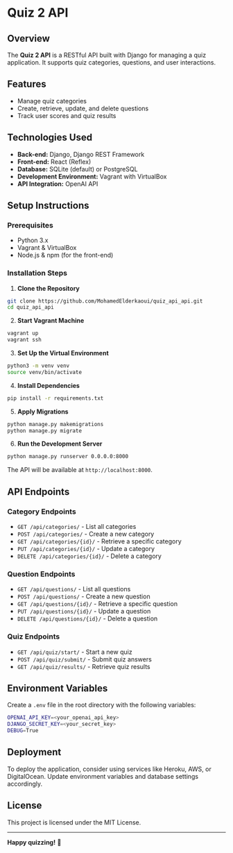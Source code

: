 # Quiz 2 API

## Overview
The **Quiz 2 API** is a RESTful API built with Django for managing a quiz application. It supports quiz categories, questions, and user interactions.

## Features
- Manage quiz categories
- Create, retrieve, update, and delete questions
- Track user scores and quiz results

## Technologies Used
- **Back-end:** Django, Django REST Framework
- **Front-end:** React (Reflex)
- **Database:** SQLite (default) or PostgreSQL
- **Development Environment:** Vagrant with VirtualBox
- **API Integration:** OpenAI API

## Setup Instructions

### Prerequisites
- Python 3.x
- Vagrant & VirtualBox
- Node.js & npm (for the front-end)

### Installation Steps

1. **Clone the Repository**
```bash
git clone https://github.com/MohamedElderkaoui/quiz_api_api.git
cd quiz_api_api
```

2. **Start Vagrant Machine**
```bash
vagrant up
vagrant ssh
```

3. **Set Up the Virtual Environment**
```bash
python3 -m venv venv
source venv/bin/activate
```

4. **Install Dependencies**
```bash
pip install -r requirements.txt
```

5. **Apply Migrations**
```bash
python manage.py makemigrations
python manage.py migrate
```

6. **Run the Development Server**
```bash
python manage.py runserver 0.0.0.0:8000
```

The API will be available at `http://localhost:8000`.

## API Endpoints

### Category Endpoints
- `GET /api/categories/` - List all categories
- `POST /api/categories/` - Create a new category
- `GET /api/categories/{id}/` - Retrieve a specific category
- `PUT /api/categories/{id}/` - Update a category
- `DELETE /api/categories/{id}/` - Delete a category

### Question Endpoints
- `GET /api/questions/` - List all questions
- `POST /api/questions/` - Create a new question
- `GET /api/questions/{id}/` - Retrieve a specific question
- `PUT /api/questions/{id}/` - Update a question
- `DELETE /api/questions/{id}/` - Delete a question

### Quiz Endpoints
- `GET /api/quiz/start/` - Start a new quiz
- `POST /api/quiz/submit/` - Submit quiz answers
- `GET /api/quiz/results/` - Retrieve quiz results

## Environment Variables

Create a `.env` file in the root directory with the following variables:
```bash
OPENAI_API_KEY=<your_openai_api_key>
DJANGO_SECRET_KEY=<your_secret_key>
DEBUG=True
```

## Deployment
To deploy the application, consider using services like Heroku, AWS, or DigitalOcean. Update environment variables and database settings accordingly.

## License
This project is licensed under the MIT License.

---

**Happy quizzing!** 🎯

